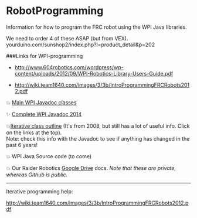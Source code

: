 RobotProgramming
================

Information for how to program the FRC robot using the WPI Java libraries.

We need to order 4 of these ASAP (but from VEX).  yourduino.com/sunshop2/index.php?l=product_detail&p=202

###Links for WPI-programming

* http://www.604robotics.com/wordpress/wp-content/uploads/2012/09/WPI-Robotics-Library-Users-Guide.pdf
 
* http://wiki.team1640.com/images/3/3b/IntroProgrammingFRCRobots2012.pdf

:boom: [Main WPI Javadoc classes](http://robotics.francisparker.org/javadoc/edu/wpi/first/wpilibj/package-summary.html)

:sparkles: [Complete WPI Javadoc 2014](http://robotics.francisparker.org/javadoc/overview-summary.html)

:boom:[Iterative class outline](http://users.wpi.edu/~bamiller/WPIRoboticsLibrary/dd/d91/class_iterative_robot.html)  (It's from 2008, but still has a lot of useful info. Click on the links at the top). <br>Note: check this info with the Javadoc to see if anything has changed in the past 6 years!

:boom: WPI Java Source code (to come)

:boom: Our Raider Robotics [Google Drive](https://drive.google.com/#folders/0B9zgWFmhKHBkV3g5cmFXeXBhTjg) docs.  *Note that these are private, whereas Github is public.*


----------


Iterative programming help:

http://wiki.team1640.com/images/3/3b/IntroProgrammingFRCRobots2012.pdf
